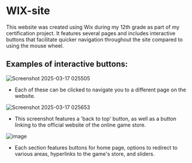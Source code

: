 # WIX-site

This website was created using Wix during my 12th grade as part of my certification project. It features several pages and includes interactive buttons that facilitate quicker navigation throughout the site compared to using the mouse wheel.

## Examples of interactive buttons:

![Screenshot 2025-03-17 025505](https://github.com/user-attachments/assets/548115d2-5568-4d19-bf21-e854c65d09da)

- Each of these can be clicked to navigate you to a different page on the website.

![Screenshot 2025-03-17 025653](https://github.com/user-attachments/assets/37e18e61-fc62-450e-b583-2bf90dda5ff5)

- This screenshot features a 'back to top' button, as well as a button linking to the official website of the online game store.

![image](https://github.com/user-attachments/assets/7ad59cca-4d6b-4251-a55d-6bf2112cf104)

- Each section features buttons for home page, options to redirect to various areas, hyperlinks to the game's store, and sliders.
